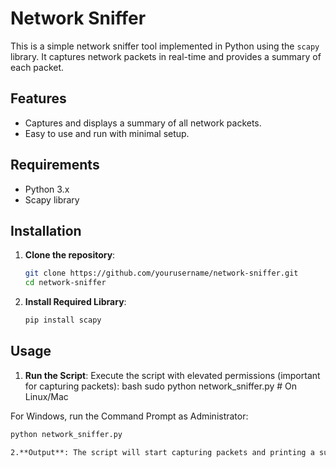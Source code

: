 # Network Sniffer

This is a simple network sniffer tool implemented in Python using the `scapy` library. It captures network packets in real-time and provides a summary of each packet.

## Features

- Captures and displays a summary of all network packets.
- Easy to use and run with minimal setup.

## Requirements

- Python 3.x
- Scapy library

## Installation

1. **Clone the repository**:
   ```bash
   git clone https://github.com/yourusername/network-sniffer.git
   cd network-sniffer
2. **Install Required Library**:
   ``` bash
   pip install scapy
## Usage

1. **Run the Script**: Execute the script with elevated permissions (important for capturing packets):
  bash
  sudo python network_sniffer.py  # On Linux/Mac

  For Windows, run the Command Prompt as Administrator:
  ``` bash
  python network_sniffer.py

2.**Output**: The script will start capturing packets and printing a summary for each packet. Press Ctrl+C to stop the sniffer.







   

